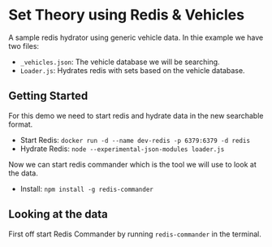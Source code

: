# Set Theory using Redis & Vehicles
A sample redis hydrator using generic vehicle data. In thie example we have two files:

- `_vehicles.json`: The vehicle database we will be searching.
- `Loader.js`: Hydrates redis with sets based on the vehicle database. 


## Getting Started

For this demo we need to start redis and hydrate data in the new searchable format.

- Start Redis: `docker run -d --name dev-redis -p 6379:6379 -d redis`
- Hydrate Redis: `node --experimental-json-modules loader.js`

Now we can start redis commander which is the tool we will use to look at the data.

- Install: `npm install -g redis-commander`

## Looking at the data

First off start Redis Commander by running `redis-commander` in the terminal.
